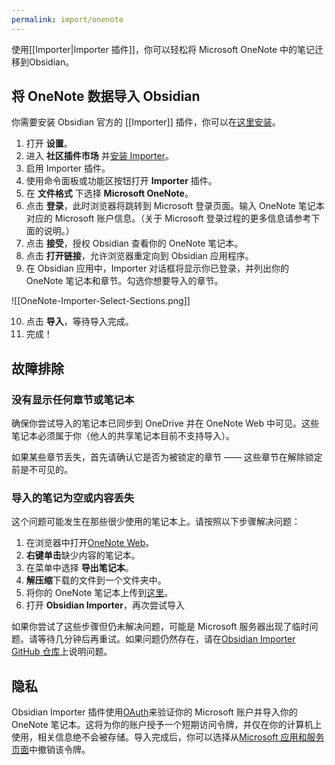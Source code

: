 ```yaml
---
permalink: import/onenote
---
```


使用[[Importer|Importer 插件]]，你可以轻松将 Microsoft OneNote 中的笔记迁移到Obsidian。

## 将 OneNote 数据导入 Obsidian

你需要安装 Obsidian 官方的 [[Importer]] 插件，你可以在[这里安装](obsidian://show-plugin?id=obsidian-importer)。

1. 打开 **设置**。
2. 进入 **社区插件市场** 并[安装 Importer](obsidian://show-plugin?id=obsidian-importer)。
3. 启用 Importer 插件。
4. 使用命令面板或功能区按钮打开 **Importer** 插件。
5. 在 **文件格式** 下选择 **Microsoft OneNote**。
6. 点击 **登录**，此时浏览器将跳转到 Microsoft 登录页面。输入 OneNote 笔记本对应的 Microsoft 账户信息。（关于 Microsoft 登录过程的更多信息请参考下面的说明。）
7. 点击 **接受**，授权 Obsidian 查看你的 OneNote 笔记本。
8. 点击 **打开链接**，允许浏览器重定向到 Obsidian 应用程序。
9. 在 Obsidian 应用中，Importer 对话框将显示你已登录，并列出你的 OneNote 笔记本和章节。勾选你想要导入的章节。

![[OneNote-Importer-Select-Sections.png]]

10. 点击 **导入**，等待导入完成。
11. 完成！

## 故障排除

### 没有显示任何章节或笔记本

确保你尝试导入的笔记本已同步到 OneDrive 并在 OneNote Web 中可见。这些笔记本必须属于你（他人的共享笔记本目前不支持导入）。

如果某些章节丢失，首先请确认它是否为被锁定的章节 —— 这些章节在解除锁定前是不可见的。

### 导入的笔记为空或内容丢失

这个问题可能发生在那些很少使用的笔记本上。请按照以下步骤解决问题：

1. 在浏览器中打开[OneNote Web](https://onenote.com/notebooks)。
2. **右键单击**缺少内容的笔记本。
3. 在菜单中选择 **导出笔记本**。
4. **解压缩**下载的文件到一个文件夹中。
5. 将你的 OneNote 笔记本上传到[这里](https://www.onenote.com/notebooks/exportimport?toImport=true)。
6. 打开 **Obsidian Importer**，再次尝试导入

如果你尝试了这些步骤但仍未解决问题，可能是 Microsoft 服务器出现了临时问题。请等待几分钟后再重试。如果问题仍然存在，请在[Obsidian Importer GitHub 仓库](https://github.com/obsidianmd/obsidian-importer/issues)上说明问题。

## 隐私

Obsidian Importer 插件使用[OAuth](https://learn.microsoft.com/en-us/azure/active-directory/develop/v2-oauth2-auth-code-flow)来验证你的 Microsoft 账户并导入你的 OneNote 笔记本。这将为你的账户授予一个短期访问令牌，并仅在你的计算机上使用，相关信息绝不会被存储。导入完成后，你可以选择从[Microsoft 应用和服务页面](https://account.live.com/consent/Manage)中撤销该令牌。